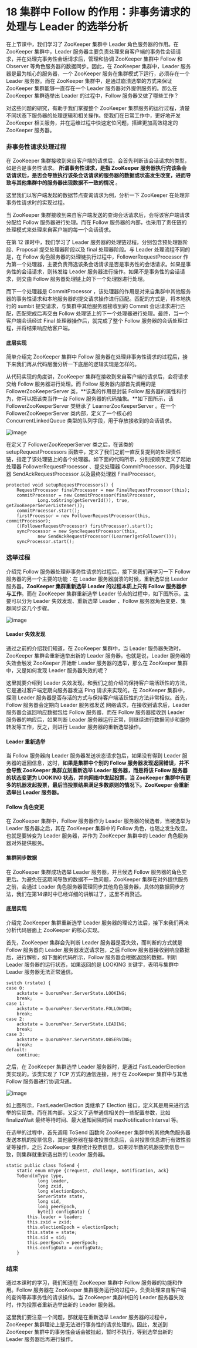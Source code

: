 # 18 集群中 Follow 的作用：非事务请求的处理与 Leader 的选举分析

在上节课中，我们学习了 ZooKeeper 集群中 Leader 角色服务器的作用。在 ZooKeeper 集群中，Leader 服务器主要负责处理来自客户端的事务性会话请求，并在处理完事务性会话请求后，管理和协调 ZooKeeper 集群中 Follow 和 Observer 等角色服务器的数据同步。因此，在 ZooKeeper 集群中，Leader 服务器是最为核心的服务器，一个 ZooKeeper 服务在集群模式下运行，必须存在一个 Leader 服务器。而在 ZooKeeper 集群中，是通过崩溃选举的方式来保证 ZooKeeper 集群能够一直存在一个 Leader 服务器对外提供服务的。那么在 ZooKeeper 集群选举出 Leader 的过程中，Follow 服务器又做了哪些工作？

对这些问题的研究，有助于我们掌握整个 ZooKeeper 集群服务的运行过程，清楚不同状态下服务器的处理逻辑和相关操作。使我们在日常工作中，更好地开发 ZooKeeper 相关服务，并在运维过程中快速定位问题，搭建更加高效稳定的 ZooKeeper 服务器。

### 非事务性请求处理过程

在 ZooKeeper 集群接收到来自客户端的请求后，会首先判断该会话请求的类型，如是否是事务性请求。 **所谓事务性请求，是指 ZooKeeper 服务器执行完该条会话请求后，是否会导致执行该条会话请求的服务器的数据或状态发生改变，进而导致与其他集群中的服务器出现数据不一致的情况** 。

这里我们以客户端发起的数据节点查询请求为例，分析一下 ZooKeeper 在处理非事务性请求时的实现过程。

当 ZooKeeper 集群接收到来自客户端发送的查询会话请求后，会将该客户端请求分配给 Follow 服务器进行处理。而在 Follow 服务器的内部，也采用了责任链的处理模式来处理来自客户端的每一个会话请求。

在第 12 课时中，我们学习了 Leader 服务器的处理链过程，分别包含预处理器阶段、Proposal 提交处理器阶段以及 final 处理器阶段。与 Leader 处理流程不同的是，在 Follow 角色服务器的处理链执行过程中，FollowerRequestProcessor 作为第一个处理器，主要负责筛选该条会话请求是否是事务性的会话请求。如果是事务性的会话请求，则转发给 Leader 服务器进行操作。如果不是事务性的会话请求，则交由 Follow 服务器处理链上的下一个处理器进行处理。

而下一个处理器是 CommitProcessor ，该处理器的作用是对来自集群中其他服务器的事务性请求和本地服务器的提交请求操作进行匹配。匹配的方式是，将本地执行的 sumbit 提交请求，与集群中其他服务器接收到的 Commit 会话请求进行匹配，匹配完成后再交由 Follow 处理链上的下一个处理器进行处理。最终，当一个客户端会话经过 Final 处理器操作后，就完成了整个 Follow 服务器的会话处理过程，并将结果响应给客户端。

#### 底层实现

简单介绍完 ZooKeeper 集群中 Follow 服务器在处理非事务性请求的过程后，接下来我们再从代码层面分析一下底层的逻辑实现是怎样的。

从代码实现的角度讲，ZooKeeper 集群在接收到来自客户端的请求后，会将请求交给 Follow 服务器进行处理。而 Follow 服务器内部首先调用的是 FollowerZooKeeperServer 类，\*\*该类的作用是封装 Follow 服务器的属性和行为，你可以把该类当作一台 Follow 服务器的代码抽象。\*\*如下图所示，该 FollowerZooKeeperServer 类继承了 LearnerZooKeeperServer 。在一个 FollowerZooKeeperServer 类内部，定义了一个核心的 ConcurrentLinkedQueue 类型的队列字段，用于存放接收到的会话请求。

![image](assets/Ciqc1F7_AqmAchKvAABHDmj-uIc721.png)

在定义了 FollowerZooKeeperServer 类之后，在该类的 setupRequestProcessors 函数中，定义了我们之前一直反复提到的处理责任链，指定了该处理链上的各个处理器。如下面的代码所示，分别按顺序定义了起始处理器 FollowerRequestProcessor 、提交处理器 CommitProcessor、同步处理器 SendAckRequestProcessor 以及最终处理器 FinalProcessor。

```
protected void setupRequestProcessors() {
    RequestProcessor finalProcessor = new FinalRequestProcessor(this);
    commitProcessor = new CommitProcessor(finalProcessor,
            Long.toString(getServerId()), true, getZooKeeperServerListener());
    commitProcessor.start();
    firstProcessor = new FollowerRequestProcessor(this, commitProcessor);
    ((FollowerRequestProcessor) firstProcessor).start();
    syncProcessor = new SyncRequestProcessor(this,
            new SendAckRequestProcessor((Learner)getFollower()));
    syncProcessor.start();
```

### 选举过程

介绍完 Follow 服务器处理非事务性请求的过程后，接下来我们再学习一下 Follow 服务器的另一个主要的功能：在 Leader 服务器崩溃的时候，重新选举出 Leader 服务器。**ZooKeeper 集群重新选举 Leader 的过程本质上只有 Follow 服务器参与工作**。而在 ZooKeeper 集群重新选举 Leader 节点的过程中，如下图所示。主要可以分为 Leader 失效发现、重新选举 Leader 、Follow 服务器角色变更、集群同步这几个步骤。

![image](assets/CgqCHl7_ArmAD4KYAABMANi9AkA539.png)

#### Leader 失效发现

通过之前的介绍我们知道，在 ZooKeeper 集群中，当 Leader 服务器失效时，ZooKeeper 集群会重新选举出新的 Leader 服务器。也就是说，Leader 服务器的失效会触发 ZooKeeper 开始新 Leader 服务器的选举，那么在 ZooKeeper 集群中，又是如何发现 Leader 服务器失效的呢？

这里就要介绍到 Leader 失效发现。和我们之前介绍的保持客户端活跃性的方法，它是通过客户端定期向服务器发送 Ping 请求来实现的。在 ZooKeeper 集群中，探测 Leader 服务器是否存活的方式与保持客户端活跃性的方法非常相似。首先，Follow 服务器会定期向 Leader 服务器发送 网络请求，在接收到请求后，Leader 服务器会返回响应数据包给 Follow 服务器，而在 Follow 服务器接收到 Leader 服务器的响应后，如果判断 Leader 服务器运行正常，则继续进行数据同步和服务转发等工作，反之，则进行 Leader 服务器的重新选举操作。

#### Leader 重新选举

当 Follow 服务器向 Leader 服务器发送状态请求包后，如果没有得到 Leader 服务器的返回信息，这时，**如果是集群中个别的 Follow 服务器发现返回错误，并不会导致 ZooKeeper 集群立刻重新选举 Leader 服务器，而是将该 Follow 服务器的状态变更为 LOOKING 状态，并向网络中发起投票，当 ZooKeeper 集群中有更多的机器发起投票，最后当投票结果满足多数原则的情况下。ZooKeeper 会重新选举出 Leader 服务器。**

#### Follow 角色变更

在 ZooKeeper 集群中，Follow 服务器作为 Leader 服务器的候选者，当被选举为 Leader 服务器之后，其在 ZooKeeper 集群中的 Follow 角色，也随之发生改变。也就是要转变为 Leader 服务器，并作为 ZooKeeper 集群中的 Leader 角色服务器对外提供服务。

#### 集群同步数据

在 ZooKeeper 集群成功选举 Leader 服务器，并且候选 Follow 服务器的角色变更后。为避免在这期间导致的数据不一致问题，ZooKeeper 集群在对外提供服务之前，会通过 Leader 角色服务器管理同步其他角色服务器，具体的数据同步方法，我们在第14课时中已经详细的讲解过了，这里不再赘述。

#### 底层实现

介绍完 ZooKeeper 集群重新选举 Leader 服务器的理论方法后，接下来我们再来分析代码层面上 ZooKeeper 的核心实现。

首先，ZooKeeper 集群会先判断 Leader 服务器是否失效，而判断的方式就是 Follow 服务器向 Leader 服务器发送请求包，之后 Follow 服务器接收到响应数据后，进行解析，如下面的代码所示，Follow 服务器会根据返回的数据，判断 Leader 服务器的运行状态，如果返回的是 LOOKING 关键字，表明与集群中 Leader 服务器无法正常通信。

```
switch (rstate) {
case 0:
    ackstate = QuorumPeer.ServerState.LOOKING;
    break;
case 1:
    ackstate = QuorumPeer.ServerState.FOLLOWING;
    break;
case 2:
    ackstate = QuorumPeer.ServerState.LEADING;
    break;
case 3:
    ackstate = QuorumPeer.ServerState.OBSERVING;
    break;
default:
    continue;
```

之后，在 ZooKeeper 集群选举 Leader 服务器时，是通过 FastLeaderElection 类实现的。该类实现了 TCP 方式的通信连接，用于在 ZooKeeper 集群中与其他 Follow 服务器进行协调沟通。

![image](assets/Ciqc1F7_AtCAVRpLAABYUblVD80124.png)

如上图所示，FastLeaderElection 类继承了 Election 接口，定义其是用来进行选举的实现类。而在其内部，又定义了选举通信相关的一些配置参数，比如 finalizeWait 最终等待时间、最大通知间隔时间 maxNotificationInterval 等。

在选举的过程中，首先调用 ToSend 函数向 ZooKeeper 集群中的其他角色服务器发送本机的投票信息，其他服务器在接收投票信息后，会对投票信息进行有效性验证等操作，之后 ZooKeeper 集群统计投票信息，如果过半数的机器投票信息一致，则集群就重新选出新的 Leader 服务器。

```
static public class ToSend {
    static enum mType {crequest, challenge, notification, ack}
    ToSend(mType type,
            long leader,
            long zxid,
            long electionEpoch,
            ServerState state,
            long sid,
            long peerEpoch,
            byte[] configData) {
        this.leader = leader;
        this.zxid = zxid;
        this.electionEpoch = electionEpoch;
        this.state = state;
        this.sid = sid;
        this.peerEpoch = peerEpoch;
        this.configData = configData;
    }
```

### 结束

通过本课时的学习，我们知道在 ZooKeeper 集群中 Follow 服务器的功能和作用。Follow 服务器在 ZooKeeper 集群服务运行的过程中，负责处理来自客户端的查询等非事务性的请求操作。当 ZooKeeper 集群中旧的 Leader 服务器失效时，作为投票者重新选举出新的 Leader 服务器。

这里我们要注意一个问题，那就是在重新选举 Leader 服务器的过程中，ZooKeeper 集群理论上是无法进行事务性的请求处理的。因此，发送到 ZooKeeper 集群中的事务性会话会被挂起，暂时不执行，等到选举出新的 Leader 服务器后再进行操作。
